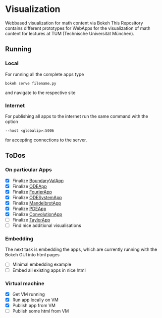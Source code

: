 # Visualization
Webbased visualization for math content via Bokeh
This Repository contains different prototypes for WebApps for the visualization of math content for lectures at TUM (Technische Universität München).

## Running
### Local
For running all the complete apps type
```
bokeh serve filename.py
```
and navigate to the respective site

### Internet
For publishing all apps to the internet run the same command with the option
```
--host <globalip>:5006
```
for accepting connections to the server.

## ToDos
### On particular Apps
- [x] Finalize [BoundaryValApp](https://github.com/BenjaminRueth/Visualization/tree/master/BoundaryValApp)
- [x] Finalize [ODEApp](https://github.com/BenjaminRueth/Visualization/tree/master/ODEApp)
- [x] Finalize [FourierApp](https://github.com/BenjaminRueth/Visualization/tree/master/FourierApp)
- [x] Finalize [ODESystemApp](https://github.com/BenjaminRueth/Visualization/tree/master/ODESystemApp)
- [x] Finalize [MandelbrotApp](https://github.com/BenjaminRueth/Visualization/tree/master/MandelbrotApp)
- [x] Finalize [PDEApp](https://github.com/BenjaminRueth/Visualization/tree/master/PDEApp)
- [x] Finalize [ConvolutionApp](https://github.com/BenjaminRueth/Visualization/tree/master/ConvolutionApp)
- [ ] Finalize [TaylorApp](https://github.com/BenjaminRueth/Visualization/tree/master/TaylorApp)
- [ ] Find nice additional visualisations

### Embedding
The next task is embedding the apps, which are currently running with the Bokeh GUI into html pages
- [ ] Minimal embedding example
- [ ] Embed all existing apps in nice html

### Virtual machine
- [x] Get VM running
- [x] Run app locally on VM
- [x] Publish app from VM
- [ ] Publish some html from VM
